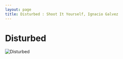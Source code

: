 ```yaml
---
layout: page
title: Disturbed : Shoot It Yourself, Ignacio Galvez
---
```


# Disturbed

![Disturbed](http://assets.farmhouse.co/publishing/1-shoot-it-yourself/images/disturbed-1.jpg)

